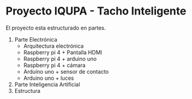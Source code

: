# Proyecto IQUPA - Tacho Inteligente

El proyecto esta estructurado en partes.

1. Parte Electrónica
   * Arquitectura electrónica
   * Raspberry pi 4 + Pantalla HDMI
   * Raspberry pi 4 + arduino uno
   * Raspberry pi 4 + cámara
   * Arduino uno + sensor de contacto
   * Arduino uno + luces
2. Parte Inteligencia Artificial
3. Estructura
